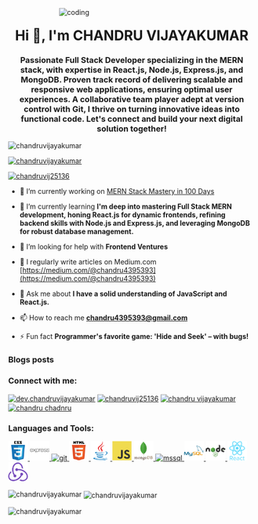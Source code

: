 <img align='right' alt='coding' width='400' src='https://res.cloudinary.com/practicaldev/image/fetch/s--_YcPare0--/c_limit%2Cf_auto%2Cfl_progressive%2Cq_66%2Cw_800/https://dev-to-uploads.s3.amazonaws.com/uploads/articles/x9jx4vw356x1gdkss3gx.gif'>
<h1 align="center">Hi 👋, I'm CHANDRU VIJAYAKUMAR</h1>
<h3 align="center">Passionate Full Stack Developer specializing in the MERN stack, with expertise in React.js, Node.js, Express.js, and MongoDB. Proven track record of delivering scalable and responsive web applications, ensuring optimal user experiences. A collaborative team player adept at version control with Git, I thrive on turning innovative ideas into functional code. Let's connect and build your next digital solution together!</h3>

<p align="left"> <img src="https://komarev.com/ghpvc/?username=chandruvijayakumar&label=Profile%20views&color=0e75b6&style=flat" alt="chandruvijayakumar" /> </p>

<p align="left"> <a href="https://github.com/ryo-ma/github-profile-trophy"><img src="https://github-profile-trophy.vercel.app/?username=chandruvijayakumar" alt="chandruvijayakumar" /></a> </p>

<p align="left"> <a href="https://twitter.com/chandruvij25136" target="blank"><img src="https://img.shields.io/twitter/follow/chandruvij25136?logo=twitter&style=for-the-badge" alt="chandruvij25136" /></a> </p>

- 🔭 I’m currently working on [MERN Stack Mastery in 100 Days](https://app.netlify.com/teams/chandruvijayakumar/sites)

- 🌱 I’m currently learning **I'm deep into mastering Full Stack MERN development, honing React.js for dynamic frontends, refining backend skills with Node.js and Express.js, and leveraging MongoDB for robust database management.**

- 🤝 I’m looking for help with **Frontend Ventures**

- 📝 I regularly write articles on Medium.com [https://medium.com/@chandru4395393](https://medium.com/@chandru4395393)

- 💬 Ask me about **I have a solid understanding of JavaScript and React.js.**

- 📫 How to reach me **chandru4395393@gmail.com**

- ⚡ Fun fact **Programmer's favorite game: 'Hide and Seek' – with bugs!**

### Blogs posts
<!-- BLOG-POST-LIST:START -->
<!-- BLOG-POST-LIST:END -->

<h3 align="left">Connect with me:</h3>
<p align="left">
<a href="https://dev.to/dev.chandruvijayakumar" target="blank"><img align="center" src="https://raw.githubusercontent.com/rahuldkjain/github-profile-readme-generator/master/src/images/icons/Social/devto.svg" alt="dev.chandruvijayakumar" height="30" width="40" /></a>
<a href="https://twitter.com/chandruvij25136" target="blank"><img align="center" src="https://raw.githubusercontent.com/rahuldkjain/github-profile-readme-generator/master/src/images/icons/Social/twitter.svg" alt="chandruvij25136" height="30" width="40" /></a>
<a href="https://linkedin.com/in/chandru vijayakumar" target="blank"><img align="center" src="https://raw.githubusercontent.com/rahuldkjain/github-profile-readme-generator/master/src/images/icons/Social/linked-in-alt.svg" alt="chandru vijayakumar" height="30" width="40" /></a>
<a href="https://fb.com/chandru chadnru" target="blank"><img align="center" src="https://raw.githubusercontent.com/rahuldkjain/github-profile-readme-generator/master/src/images/icons/Social/facebook.svg" alt="chandru chadnru" height="30" width="40" /></a>
</p>

<h3 align="left">Languages and Tools:</h3>
<p align="left"> <a href="https://www.w3schools.com/css/" target="_blank" rel="noreferrer"> <img src="https://raw.githubusercontent.com/devicons/devicon/master/icons/css3/css3-original-wordmark.svg" alt="css3" width="40" height="40"/> </a> <a href="https://expressjs.com" target="_blank" rel="noreferrer"> <img src="https://raw.githubusercontent.com/devicons/devicon/master/icons/express/express-original-wordmark.svg" alt="express" width="40" height="40"/> </a> <a href="https://git-scm.com/" target="_blank" rel="noreferrer"> <img src="https://www.vectorlogo.zone/logos/git-scm/git-scm-icon.svg" alt="git" width="40" height="40"/> </a> <a href="https://www.w3.org/html/" target="_blank" rel="noreferrer"> <img src="https://raw.githubusercontent.com/devicons/devicon/master/icons/html5/html5-original-wordmark.svg" alt="html5" width="40" height="40"/> </a> <a href="https://www.java.com" target="_blank" rel="noreferrer"> <img src="https://raw.githubusercontent.com/devicons/devicon/master/icons/java/java-original.svg" alt="java" width="40" height="40"/> </a> <a href="https://developer.mozilla.org/en-US/docs/Web/JavaScript" target="_blank" rel="noreferrer"> <img src="https://raw.githubusercontent.com/devicons/devicon/master/icons/javascript/javascript-original.svg" alt="javascript" width="40" height="40"/> </a> <a href="https://www.mongodb.com/" target="_blank" rel="noreferrer"> <img src="https://raw.githubusercontent.com/devicons/devicon/master/icons/mongodb/mongodb-original-wordmark.svg" alt="mongodb" width="40" height="40"/> </a> <a href="https://www.microsoft.com/en-us/sql-server" target="_blank" rel="noreferrer"> <img src="https://www.svgrepo.com/show/303229/microsoft-sql-server-logo.svg" alt="mssql" width="40" height="40"/> </a> <a href="https://www.mysql.com/" target="_blank" rel="noreferrer"> <img src="https://raw.githubusercontent.com/devicons/devicon/master/icons/mysql/mysql-original-wordmark.svg" alt="mysql" width="40" height="40"/> </a> <a href="https://nodejs.org" target="_blank" rel="noreferrer"> <img src="https://raw.githubusercontent.com/devicons/devicon/master/icons/nodejs/nodejs-original-wordmark.svg" alt="nodejs" width="40" height="40"/> </a> <a href="https://reactjs.org/" target="_blank" rel="noreferrer"> <img src="https://raw.githubusercontent.com/devicons/devicon/master/icons/react/react-original-wordmark.svg" alt="react" width="40" height="40"/> </a> <a href="https://redux.js.org" target="_blank" rel="noreferrer"> <img src="https://raw.githubusercontent.com/devicons/devicon/master/icons/redux/redux-original.svg" alt="redux" width="40" height="40"/> </a> </p>

<p><img align="left" src="https://github-readme-stats.vercel.app/api/top-langs?username=chandruvijayakumar&show_icons=true&locale=en&layout=compact" alt="chandruvijayakumar" /></p>

<p>&nbsp;<img align="center" src="https://github-readme-stats.vercel.app/api?username=chandruvijayakumar&show_icons=true&locale=en" alt="chandruvijayakumar" /></p>

<p><img align="center" src="https://github-readme-streak-stats.herokuapp.com/?user=chandruvijayakumar&" alt="chandruvijayakumar" /></p>
